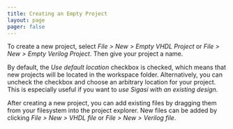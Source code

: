 ```yaml
---
title: Creating an Empty Project
layout: page 
pager: false
---
```


To create a new project, select *File > New > Empty VHDL Project* or *File > New > Empty Verilog Project*. Then give your project a name.

By default, the *Use default location* checkbox is checked, which means that new projects will be located in the workspace folder. Alternatively, you can uncheck the checkbox and choose an arbitrary location for your project. This is especially useful if you want to _use Sigasi with an existing design_. 

After creating a new project, you can add existing files by dragging them from your filesystem into the project explorer. New files can be added by clicking *File > New > VHDL file* or *File > New > Verilog file*.
